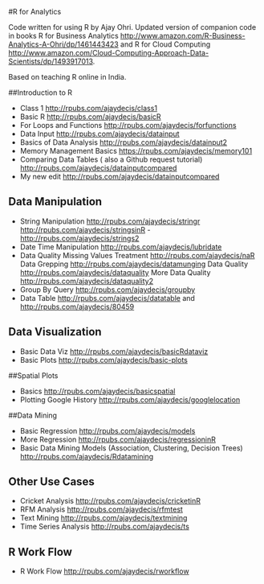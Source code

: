 #R for Analytics

Code written for using R by Ajay Ohri. 
Updated version of companion code in books 
R for Business Analytics http://www.amazon.com/R-Business-Analytics-A-Ohri/dp/1461443423 and 
R for Cloud Computing http://www.amazon.com/Cloud-Computing-Approach-Data-Scientists/dp/1493917013.

Based on teaching R online in India. 

##Introduction to R
- Class 1 http://rpubs.com/ajaydecis/class1
- Basic R http://rpubs.com/ajaydecis/basicR
- For Loops and Functions http://rpubs.com/ajaydecis/forfunctions
- Data Input http://rpubs.com/ajaydecis/datainput 
- Basics of Data Analysis  http://rpubs.com/ajaydecis/datainput2
-  Memory Management Basics https://rpubs.com/ajaydecis/memory101
-  Comparing Data Tables ( also a Github request tutorial) http://rpubs.com/ajaydecis/datainputcompared
-  My new edit http://rpubs.com/ajaydecis/datainputcompared


## Data Manipulation
-   String Manipulation 
http://rpubs.com/ajaydecis/stringr
http://rpubs.com/ajaydecis/stringsinR
-http://rpubs.com/ajaydecis/strings2
-   Date Time Manipulation
http://rpubs.com/ajaydecis/lubridate
-   Data Quality 
Missing Values Treatment http://rpubs.com/ajaydecis/naR
Data Grepping http://rpubs.com/ajaydecis/datamunging
Data Quality http://rpubs.com/ajaydecis/dataquality
More Data Quality http://rpubs.com/ajaydecis/dataquality2
-   Group By Query http://rpubs.com/ajaydecis/groupby
-   Data Table http://rpubs.com/ajaydecis/datatable and http://rpubs.com/ajaydecis/80459

## Data Visualization
-   Basic Data Viz http://rpubs.com/ajaydecis/basicRdataviz
-   Basic Plots http://rpubs.com/ajaydecis/basic-plots

##Spatial Plots
 -  Basics http://rpubs.com/ajaydecis/basicspatial
 -  Plotting Google History http://rpubs.com/ajaydecis/googlelocation

##Data Mining
-  Basic Regression http://rpubs.com/ajaydecis/models
-  More Regression http://rpubs.com/ajaydecis/regressioninR
-  Basic Data Mining Models (Association, Clustering, Decision Trees) http://rpubs.com/ajaydecis/Rdatamining

## Other Use Cases
-  Cricket Analysis http://rpubs.com/ajaydecis/cricketinR
-  RFM Analysis http://rpubs.com/ajaydecis/rfmtest
-  Text Mining http://rpubs.com/ajaydecis/textmining
-  Time Series Analysis http://rpubs.com/ajaydecis/ts


## R Work Flow 
- R Work Flow http://rpubs.com/ajaydecis/rworkflow

